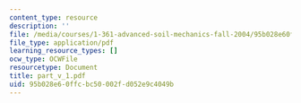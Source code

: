 ```yaml
---
content_type: resource
description: ''
file: /media/courses/1-361-advanced-soil-mechanics-fall-2004/95b028e60ffcbc50002fd052e9c4049b_part_v_1.pdf
file_type: application/pdf
learning_resource_types: []
ocw_type: OCWFile
resourcetype: Document
title: part_v_1.pdf
uid: 95b028e6-0ffc-bc50-002f-d052e9c4049b
---
```

